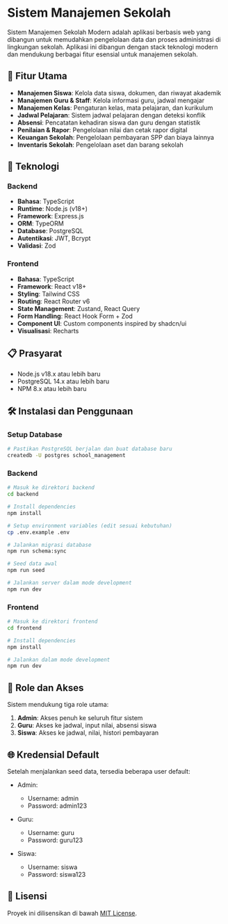 # Sistem Manajemen Sekolah

Sistem Manajemen Sekolah Modern adalah aplikasi berbasis web yang dibangun untuk memudahkan pengelolaan data dan proses administrasi di lingkungan sekolah. Aplikasi ini dibangun dengan stack teknologi modern dan mendukung berbagai fitur esensial untuk manajemen sekolah.

## 🚀 Fitur Utama

- **Manajemen Siswa**: Kelola data siswa, dokumen, dan riwayat akademik
- **Manajemen Guru & Staff**: Kelola informasi guru, jadwal mengajar
- **Manajemen Kelas**: Pengaturan kelas, mata pelajaran, dan kurikulum
- **Jadwal Pelajaran**: Sistem jadwal pelajaran dengan deteksi konflik
- **Absensi**: Pencatatan kehadiran siswa dan guru dengan statistik
- **Penilaian & Rapor**: Pengelolaan nilai dan cetak rapor digital
- **Keuangan Sekolah**: Pengelolaan pembayaran SPP dan biaya lainnya
- **Inventaris Sekolah**: Pengelolaan aset dan barang sekolah

## 🔧 Teknologi

### Backend
- **Bahasa**: TypeScript
- **Runtime**: Node.js (v18+)
- **Framework**: Express.js
- **ORM**: TypeORM
- **Database**: PostgreSQL
- **Autentikasi**: JWT, Bcrypt
- **Validasi**: Zod

### Frontend
- **Bahasa**: TypeScript
- **Framework**: React v18+
- **Styling**: Tailwind CSS
- **Routing**: React Router v6
- **State Management**: Zustand, React Query
- **Form Handling**: React Hook Form + Zod
- **Component UI**: Custom components inspired by shadcn/ui
- **Visualisasi**: Recharts

## 📋 Prasyarat

- Node.js v18.x atau lebih baru
- PostgreSQL 14.x atau lebih baru
- NPM 8.x atau lebih baru

## 🛠️ Instalasi dan Penggunaan

### Setup Database
```bash
# Pastikan PostgreSQL berjalan dan buat database baru
createdb -U postgres school_management
```

### Backend
```bash
# Masuk ke direktori backend
cd backend

# Install dependencies
npm install

# Setup environment variables (edit sesuai kebutuhan)
cp .env.example .env

# Jalankan migrasi database
npm run schema:sync

# Seed data awal
npm run seed

# Jalankan server dalam mode development
npm run dev
```

### Frontend
```bash
# Masuk ke direktori frontend
cd frontend

# Install dependencies
npm install

# Jalankan dalam mode development
npm run dev
```

## 👥 Role dan Akses

Sistem mendukung tiga role utama:
1. **Admin**: Akses penuh ke seluruh fitur sistem
2. **Guru**: Akses ke jadwal, input nilai, absensi siswa
3. **Siswa**: Akses ke jadwal, nilai, histori pembayaran

## 🌐 Kredensial Default

Setelah menjalankan seed data, tersedia beberapa user default:

- Admin: 
  - Username: admin
  - Password: admin123

- Guru:
  - Username: guru
  - Password: guru123

- Siswa:
  - Username: siswa
  - Password: siswa123

## 📄 Lisensi

Proyek ini dilisensikan di bawah [MIT License](LICENSE).

